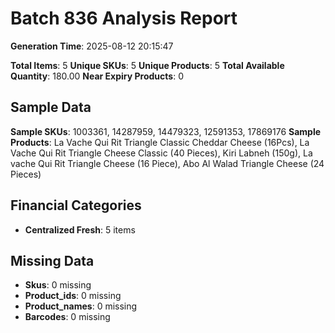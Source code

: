# Batch 836 Analysis Report

**Generation Time**: 2025-08-12 20:15:47

**Total Items**: 5
**Unique SKUs**: 5
**Unique Products**: 5
**Total Available Quantity**: 180.00
**Near Expiry Products**: 0

## Sample Data
**Sample SKUs**: 1003361, 14287959, 14479323, 12591353, 17869176
**Sample Products**: La Vache Qui Rit Triangle Classic Cheddar Cheese (16Pcs), La Vache Qui Rit Triangle Cheese Classic (40 Pieces), Kiri Labneh (150g), La vache Qui Rit Triangle Cheese (16 Piece), Abo Al Walad Triangle Cheese (24 Pieces)

## Financial Categories
- **Centralized Fresh**: 5 items

## Missing Data
- **Skus**: 0 missing
- **Product_ids**: 0 missing
- **Product_names**: 0 missing
- **Barcodes**: 0 missing
